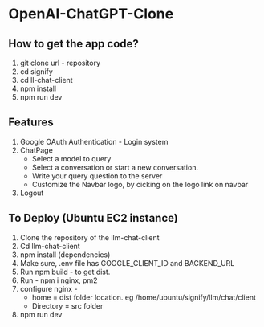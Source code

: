 # OpenAI-ChatGPT-Clone


## How to get the app code? 

1. git clone url - repository
2. cd signify
3. cd ll-chat-client
4. npm install 
5. npm run dev

## Features
1. Google OAuth Authentication - Login system
2. ChatPage 
    - Select a model to query
    - Select a conversation or start a new conversation.
    - Write your query question to the server
    - Customize the Navbar logo, by cicking on the logo link on navbar
3. Logout


## To Deploy (Ubuntu EC2 instance)

1. Clone the repository of the llm-chat-client
2. Cd llm-chat-client
3. npm install (dependencies)
4. Make sure, .env file has GOOGLE_CLIENT_ID and BACKEND_URL 
5. Run npm build - to get dist.
6. Run - npm i nginx, pm2
7. configure nginx - 
    - home =  dist folder location. eg /home/ubuntu/signify/llm/chat/client
    - Directory = src folder
8. npm run dev

